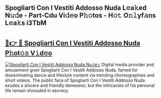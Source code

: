 ## Spogliarti Con I Vestiti Addosso Nuda L𝚎a𝚔ed N𝚞𝚍e - Part-Cdu Vi𝚍𝚎o P𝚑𝚘tos - H𝚘𝚝 O𝚗𝚕yf𝚊ns L𝚎a𝚔s i3TbM

# <h2><a href="http://kf8o9lm.oniu.top/?m=Spogliarti+Con+I+Vestiti+Addosso+Nuda">🔗👉 🔴 Spogliarti Con I Vestiti Addosso Nuda P𝚑ot𝚘𝚜 V𝚒d𝚎o</a></h2>

[![Spogliarti Con I Vestiti Addosso Nuda Nu𝚍e𝚜](https://i.imgur.com/0qMVB7G.gif)](http://kf8o9lm.oniu.top/?m=Spogliarti+Con+I+Vestiti+Addosso+Nuda)
Digital media provider and amusement giver Spogliarti Con I Vestiti Addosso Nuda, famed for disseminating dance and lifestyle content via trending choreographies and short videos. The public face of Spogliarti Con I Vestiti Addosso Nuda exudes a sincere and friendly demeanor, but the intricacies of his personal life remain shrouded in secrecy.  
